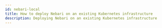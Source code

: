 ```yaml
---
id: nebari-local
title: How to deploy Nebari on an existing Kubernetes infrastructure
description: Deploying Nebari on an existing Kubernetes infrastructure
---
```

